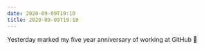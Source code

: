 ```yaml
---
date: 2020-09-09T19:10
title: 2020-09-09T19:10
---
```


Yesterday marked my five year anniversary of working at GitHub 🎉
